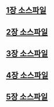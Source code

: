 ## <A href="https://github.com/Hwang-chanyoung/processing/blob/master/Problem1_drawing_pen.pde">1장 소스파일</A>
## <A href="https://github.com/Hwang-chanyoung/processing/blob/master/Problem2_banner.pde">2장 소스파일</A>
## <A href="https://github.com/Hwang-chanyoung/processing/blob/master/Problem3_BounceBall.pde">3장 소스파일</A>
## <A href="https://github.com/Hwang-chanyoung/processing/blob/master/Problem4_translateCharacter.pde">4장 소스파일</A>
## <A href="https://github.com/Hwang-chanyoung/processing/blob/master/Problem5_RotateStar.pde">5장 소스파일</A>

